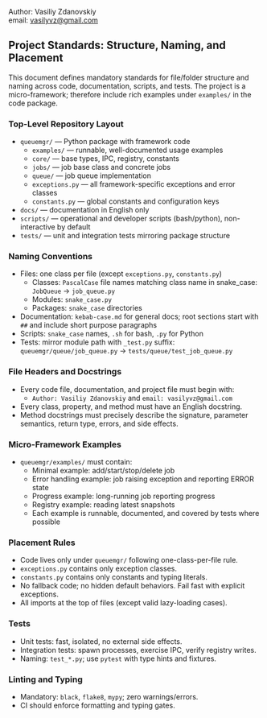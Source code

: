 Author: Vasiliy Zdanovskiy  
email: vasilyvz@gmail.com

## Project Standards: Structure, Naming, and Placement

This document defines mandatory standards for file/folder structure and naming across code, documentation, scripts, and tests. The project is a micro-framework; therefore include rich examples under `examples/` in the code package.

### Top-Level Repository Layout
- `queuemgr/` — Python package with framework code
  - `examples/` — runnable, well-documented usage examples
  - `core/` — base types, IPC, registry, constants
  - `jobs/` — job base class and concrete jobs
  - `queue/` — job queue implementation
  - `exceptions.py` — all framework-specific exceptions and error classes
  - `constants.py` — global constants and configuration keys
- `docs/` — documentation in English only
- `scripts/` — operational and developer scripts (bash/python), non-interactive by default
- `tests/` — unit and integration tests mirroring package structure

### Naming Conventions
- Files: one class per file (except `exceptions.py`, `constants.py`)
  - Classes: `PascalCase` file names matching class name in snake_case: `JobQueue` → `job_queue.py`
  - Modules: `snake_case.py`
  - Packages: `snake_case` directories
- Documentation: `kebab-case.md` for general docs; root sections start with `##` and include short purpose paragraphs
- Scripts: `snake_case` names, `.sh` for bash, `.py` for Python
- Tests: mirror module path with `_test.py` suffix: `queuemgr/queue/job_queue.py` → `tests/queue/test_job_queue.py`

### File Headers and Docstrings
- Every code file, documentation, and project file must begin with:
  - `Author: Vasiliy Zdanovskiy` and `email: vasilyvz@gmail.com`
- Every class, property, and method must have an English docstring.
- Method docstrings must precisely describe the signature, parameter semantics, return type, errors, and side effects.

### Micro-Framework Examples
- `queuemgr/examples/` must contain:
  - Minimal example: add/start/stop/delete job
  - Error handling example: job raising exception and reporting ERROR state
  - Progress example: long-running job reporting progress
  - Registry example: reading latest snapshots
  - Each example is runnable, documented, and covered by tests where possible

### Placement Rules
- Code lives only under `queuemgr/` following one-class-per-file rule.
- `exceptions.py` contains only exception classes.
- `constants.py` contains only constants and typing literals.
- No fallback code; no hidden default behaviors. Fail fast with explicit exceptions.
- All imports at the top of files (except valid lazy-loading cases).

### Tests
- Unit tests: fast, isolated, no external side effects.
- Integration tests: spawn processes, exercise IPC, verify registry writes.
- Naming: `test_*.py`; use `pytest` with type hints and fixtures.

### Linting and Typing
- Mandatory: `black`, `flake8`, `mypy`; zero warnings/errors.
- CI should enforce formatting and typing gates.


